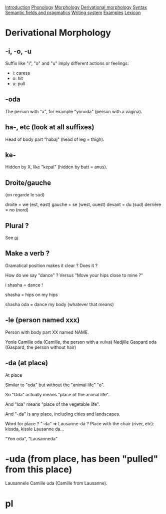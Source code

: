 [Introduction](01_introduction.md)
[Phonology](02_phonology.md)
[Morphology](03_morphology.md)
[Derivational morphology](04_derivMorphology.md)
[Syntax](05_syntax.md)
[Semantic fields and pragmatics](06_semanticPragma.md)
[Writing system](07_writing.md)
[Examples](08_examples.md)
[Lexicon](09_lexicon.md)

# Derivational Morphology

## -i, -o, -u

Suffix like "i", "o" and "u" imply different actions or feelings:

- i: caress
- o: hit
- u: pull

## -oda

The person with "x", for example "yonoda" (person with a vagina).

## ha-, etc (look at all suffixes)

Head of body part "habaj" (head of leg = thigh).

## ke-

Hidden by X, like "kepal" (hidden by butt = anus).

## Droite/gauche

(on regarde le sud)

droite = we (est, east)
gauche = se (west, ouest)
devant = du (sud)
derrière = no (nord)

## Plural ?

See [oi](./04_oi.md)

## Make a verb ?

Gramatical position makes it clear ? Does it ?

How do we say "dance" ? Versus "Move your hips close to mine ?"

i shasha = dance !

shasha = hips on my hips

shasha oda = dance my body (whatever that means)

## -le (person named xxx)

Person with body part XX named NAME.

Yonle Camille oda (Camille, the person with a vulva)
Nedjille Gaspard oda (Gaspard, the person without hair)

## -da (at place)

At place

Similar to "oda" but without the "animal life" "o".

So "Oda" actually means "place of the animal life".

And "Ida" means "place of the vegetable life".

And "-da" is any place, including cities and landscapes.

Word for place ? "-da" => Lausanne-da ?
Place with the chair (river, etc): kissda, kissle Lausanne da...

"Yon oda", "Lausanneda"

# -uda (from place, has been "pulled" from this place)

Lausannele Camille uda (Camille from Lausanne).

# pl

